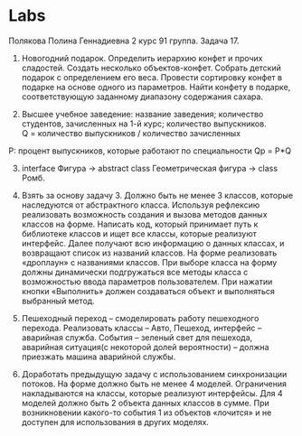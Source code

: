 # Labs
Полякова Полина Геннадиевна 2 курс 91 группа. Задача 17.

1. Новогодний подарок.
Определить иерархию конфет и прочих сладостей. Создать несколько объектов-конфет. Собрать детский подарок с определением его веса. Провести сортировку конфет в подарке на основе одного из параметров. Найти конфету в подарке, соответствующую заданному диапазону содержания сахара.

2. Высшее учебное заведение: 
 название заведения; 
 количество студентов, зачисленных на 
 1-й курс; 
 количество выпускников.  
 Q = количество выпускников / количество зачисленных 
 
 P: процент выпускников, которые работают по специальности 
 Qp = Р*Q 
 
3. interface Фигура -> abstract class Геометрическая фигура -> class Ромб.

4. Взять за основу задачу 3. Должно быть не менее 3 классов, которые наследуются от абстрактного класса. 
Используя рефлексию реализовать возможность создания  и вызова методов данных классов на форме. Написать код, который принимает путь к библиотеке классов и ищет все классы, которые реализуют интерфейс.  Далее получают всю информацию о данных классах, и возвращают список из названий классов. На форме реализовать «дроплаун» с названиями классов. При выборе класса на форму должны динамически подгружаться все методы класса с возможностью ввода параметров пользователем. При нажатии кнопки «Выполнить» должен создаваться объект и выполняться выбранный метод.

5. Пешеходный переход – смоделировать работу пешеходного перехода. Реализовать классы – Авто, Пешеход, интерфейс – аварийная служба. События – зеленый свет для пешехода, аварийная ситуация(с некоторой долей вероятности) – должна приезжать машина аварийной службы.

6. Доработать предыдущую задачу с использованием синхронизации потоков. На форме должно быть не менее 4 моделей. Ограничения накладываются на классы, которые реализуют интерфейсы. Для 4 моделей должно быть 2 объекта данных  классов в сумме. При возникновении какого-то события 1 из объектов «лочится» и не доступен для использования  в других моделях.


